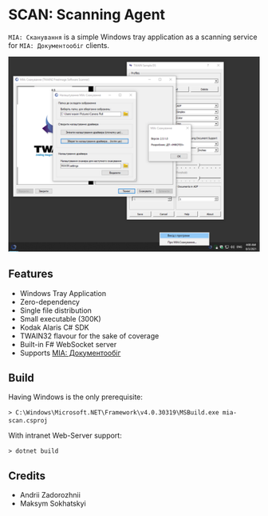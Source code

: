 SCAN: Scanning Agent
====================

`МІА: Сканування` is a simple Windows tray application as a scanning service for `МІА: Документообіг` clients.

![Screenshot](/Resources/screenshot.png?v=1)

Features
--------

* Windows Tray Application
* Zero-dependency
* Single file distribution 
* Small executable (300K)
* Kodak Alaris C# SDK
* TWAIN32 flavour for the sake of coverage
* Built-in F# WebSocket server
* Supports <a href="https://crm.erp.uno">МІА: Документообіг</a>

Build
-----

Having Windows is the only prerequisite:

```
> C:\Windows\Microsoft.NET\Framework\v4.0.30319\MSBuild.exe mia-scan.csproj
```

With intranet Web-Server support:

```
> dotnet build
```

Credits
-------

* Andrii Zadorozhnii
* Maksym Sokhatskyi

